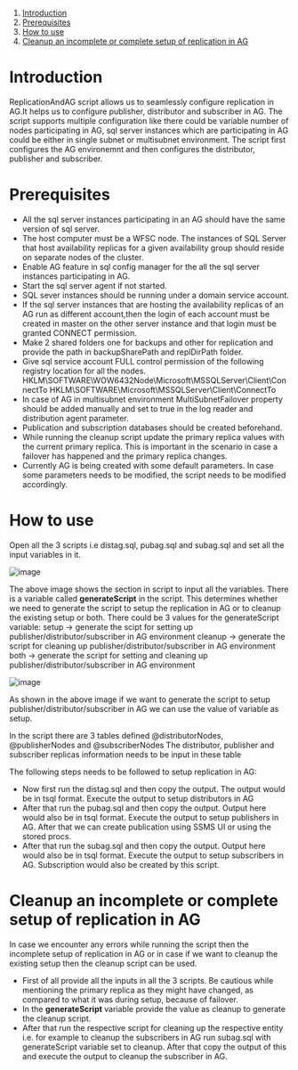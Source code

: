 1. [Introduction](#introduction)
1. [Prerequisites](#prerequisites)
1. [How to use](#how-to-use)
1. [Cleanup an incomplete or complete setup of replication in AG](#cleanup-an-incomplete-or-complete-setup-of-replication-in-ag)

# Introduction
ReplicationAndAG script allows us to seamlessly configure replication in AG.It helps us to configure publisher, distributor and subscriber in AG. 
The script supports multiple configuration like there could be variable number of nodes participating in AG, sql server instances which are participating in AG could be either in single subnet or multisubnet environment.
The script first configures the AG environemnt and then configures the distributor, publisher and subscriber.

# Prerequisites
- All the sql server instances participating in an AG should have the same version of sql server.
- The host computer must be a WFSC node. The instances of SQL Server that host availability replicas for a 
  given availability group should reside on separate nodes of the cluster.
- Enable AG feature in sql config manager for the all the sql server instances participating in AG.
- Start the sql server agent if not started.
- SQL sever instances should be running under a domain service account.
- If the sql server instances that are hosting the availability replicas of an AG run as different account,then
  the login of each account must be created in master on the other server instance and that login must be granted CONNECT permission.
- Make 2 shared folders one for backups and other for replication and provide the path in backupSharePath and replDirPath folder.
- Give sql service account FULL control permission of the following registry location for all the nodes.
  HKLM\SOFTWARE\WOW6432Node\Microsoft\MSSQLServer\Client\ConnectTo
  HKLM\SOFTWARE\Microsoft\MSSQLServer\Client\ConnectTo
- In case of AG in multisubnet environment MultiSubnetFailover property should be added manually and set to true in the log reader
  and distribution agent parameter.
- Publication and subscription databases should be created beforehand.
- While running the cleanup script update the primary replica values with the current primary replica.
  This is important in the scenario in case a failover has happened and the primary replica changes.
- Currently AG is being created with some default parameters. In case some parameters needs to be modified,
  the script needs to be modified accordingly.

# How to use
Open all the 3 scripts i.e distag.sql, pubag.sql and subag.sql and set all the input variables in it.

![image](https://github.com/sbhuwalka/ReplScripts/assets/91614203/51cd9184-879d-42a7-851e-baafb83381d9)

The above image shows the section in script to input all the variables.
There is a variable called **generateScript** in the script. This determines whether we need to generate the script to setup the replication in AG or to cleanup the existing setup or both.
There could be 3 values for the generateScript variable:
setup -> generate the scipt for setting up publisher/distributor/subscriber in AG environment
cleanup -> generate the script for cleaning up publisher/distributor/subscriber in AG environment
both -> generate the script for setting and cleaning up publisher/distributor/subscriber in AG environment

![image](https://github.com/sbhuwalka/ReplScripts/assets/91614203/df7771f2-d188-4c33-912e-615227eeb98b)

As shown in the above image if we want to generate the script to setup publisher/distributor/subscriber in AG we can use the value of variable as setup.

In the script there are 3 tables defined @distributorNodes, @publisherNodes and @subscriberNodes
The distributor, publisher and subscriber replicas information needs to be input in these table

The following steps needs to be followed to setup replication in AG:
- Now first run the distag.sql and then copy the output. The output would be in tsql format. Execute the output to setup distributors in AG
- After that run the pubag.sql and then copy the output. Output here would also be in tsql format. Execute the output to setup publishers in AG. After that we can create publication using SSMS UI or using the 
stored procs.
- After that run the subag.sql and then copy the output. Output here would also be in tsql format. Execute the output to setup subscribers in AG. Subscription would also be created by this script.
 
# Cleanup an incomplete or complete setup of replication in AG
In case we encounter any errors while running the script then the incomplete setup of replication in AG or in case if we want to cleanup the existing setup then the cleanup script can be used.
- First of all provide all the inputs in all the 3 scripts. Be cautious while mentioning the primary replica as they might have changed, as compared to what it was during setup, because of failover.
- In the **generateScript** variable provide the value as cleanup to generate the cleanup script.
- After that run the respective script for cleaning up the respective entity i.e. for example to cleanup the subscribers in AG run subag.sql with generateScript variable set to cleanup. After that copy the output 
  of this and execute the output to cleanup the subscriber in AG.

